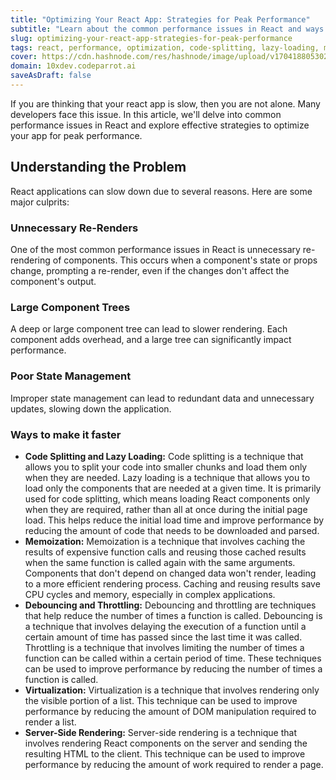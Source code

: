 ```yaml
---
title: "Optimizing Your React App: Strategies for Peak Performance"
subtitle: "Learn about the common performance issues in React and ways to optimize like Code Splitting and Lazy Loading, Memoization, Debouncing and Throttling, Virtualization, Server-Side Rendering"
slug: optimizing-your-react-app-strategies-for-peak-performance
tags: react, performance, optimization, code-splitting, lazy-loading, memoization, debouncing, throttling, virtualization, server-side-rendering
cover: https://cdn.hashnode.com/res/hashnode/image/upload/v1704188053024/SOdhb7U6O.png?auto=format
domain: 10xdev.codeparrot.ai
saveAsDraft: false
---
```


If you are thinking that your react app is slow, then you are not alone. Many developers face this issue. In this article, we'll delve into common performance issues in React and explore effective strategies to optimize your app for peak performance.

## Understanding the Problem

React applications can slow down due to several reasons. Here are some major culprits:

### Unnecessary Re-Renders

One of the most common performance issues in React is unnecessary re-rendering of components. This occurs when a component's state or props change, prompting a re-render, even if the changes don't affect the component's output.

### Large Component Trees

A deep or large component tree can lead to slower rendering. Each component adds overhead, and a large tree can significantly impact performance.

### Poor State Management

Improper state management can lead to redundant data and unnecessary updates, slowing down the application.

### Ways to make it faster

- **Code Splitting and Lazy Loading:** Code splitting is a technique that allows you to split your code into smaller chunks and load them only when they are needed. Lazy loading is a technique that allows you to load only the components that are needed at a given time. It is primarily used for code splitting, which means loading React components only when they are required, rather than all at once during the initial page load. This helps reduce the initial load time and improve performance by reducing the amount of code that needs to be downloaded and parsed.
- **Memoization:** Memoization is a technique that involves caching the results of expensive function calls and reusing those cached results when the same function is called again with the same arguments. Components that don't depend on changed data won't render, leading to a more efficient rendering process. Caching and reusing results save CPU cycles and memory, especially in complex applications.
- **Debouncing and Throttling:** Debouncing and throttling are techniques that help reduce the number of times a function is called. Debouncing is a technique that involves delaying the execution of a function until a certain amount of time has passed since the last time it was called. Throttling is a technique that involves limiting the number of times a function can be called within a certain period of time. These techniques can be used to improve performance by reducing the number of times a function is called.
- **Virtualization:** Virtualization is a technique that involves rendering only the visible portion of a list. This technique can be used to improve performance by reducing the amount of DOM manipulation required to render a list.
- **Server-Side Rendering:** Server-side rendering is a technique that involves rendering React components on the server and sending the resulting HTML to the client. This technique can be used to improve performance by reducing the amount of work required to render a page.

